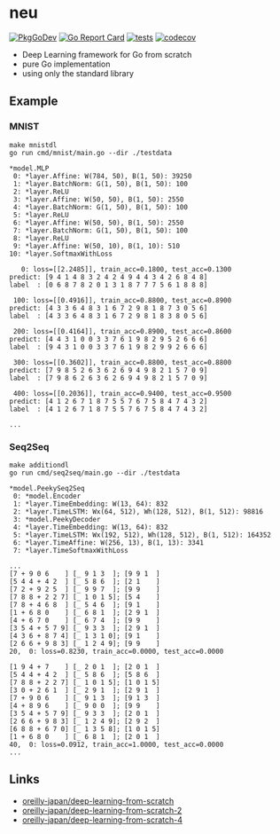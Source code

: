 # neu

[![PkgGoDev](https://pkg.go.dev/badge/github.com/itsubaki/neu)](https://pkg.go.dev/github.com/itsubaki/neu)
[![Go Report Card](https://goreportcard.com/badge/github.com/itsubaki/neu?style=flat-square)](https://goreportcard.com/report/github.com/itsubaki/neu)
[![tests](https://github.com/itsubaki/neu/workflows/tests/badge.svg)](https://github.com/itsubaki/neu/actions)
[![codecov](https://codecov.io/gh/itsubaki/neu/branch/main/graph/badge.svg?token=KMJ2GUC1FJ)](https://codecov.io/gh/itsubaki/neu)

- Deep Learning framework for Go from scratch
- pure Go implementation
- using only the standard library

## Example

### MNIST

```shell
make mnistdl
go run cmd/mnist/main.go --dir ./testdata
```

```shell
*model.MLP
 0: *layer.Affine: W(784, 50), B(1, 50): 39250
 1: *layer.BatchNorm: G(1, 50), B(1, 50): 100
 2: *layer.ReLU
 3: *layer.Affine: W(50, 50), B(1, 50): 2550
 4: *layer.BatchNorm: G(1, 50), B(1, 50): 100
 5: *layer.ReLU
 6: *layer.Affine: W(50, 50), B(1, 50): 2550
 7: *layer.BatchNorm: G(1, 50), B(1, 50): 100
 8: *layer.ReLU
 9: *layer.Affine: W(50, 10), B(1, 10): 510
10: *layer.SoftmaxWithLoss

   0: loss=[[2.2485]], train_acc=0.1800, test_acc=0.1300
predict: [9 4 1 4 8 3 2 4 2 4 9 4 4 3 4 2 6 8 4 8]
label  : [0 6 8 7 8 2 0 1 3 1 8 7 7 7 5 6 1 8 8 8]

 100: loss=[[0.4916]], train_acc=0.8800, test_acc=0.8900
predict: [4 3 3 6 4 8 3 1 6 7 2 9 8 1 8 7 3 0 5 6]
label  : [4 3 3 6 4 8 3 1 6 7 2 9 8 1 8 3 8 0 5 6]

 200: loss=[[0.4164]], train_acc=0.8900, test_acc=0.8600
predict: [4 4 3 1 0 0 3 3 7 6 1 9 8 2 9 5 2 6 6 6]
label  : [9 4 3 1 0 0 3 3 7 6 1 9 8 2 9 9 2 6 6 6]

 300: loss=[[0.3602]], train_acc=0.8800, test_acc=0.8800
predict: [7 9 8 5 2 6 3 6 2 6 9 4 9 8 2 1 5 7 0 9]
label  : [7 9 8 6 2 6 3 6 2 6 9 4 9 8 2 1 5 7 0 9]

 400: loss=[[0.2036]], train_acc=0.9400, test_acc=0.9500
predict: [4 1 2 6 7 1 8 7 5 5 7 6 7 5 8 4 7 4 3 2]
label  : [4 1 2 6 7 1 8 7 5 5 7 6 7 5 8 4 7 4 3 2]

...
```

### Seq2Seq

```shell
make additiondl
go run cmd/seq2seq/main.go --dir ./testdata
```

```shell
*model.PeekySeq2Seq
 0: *model.Encoder
 1: *layer.TimeEmbedding: W(13, 64): 832
 2: *layer.TimeLSTM: Wx(64, 512), Wh(128, 512), B(1, 512): 98816
 3: *model.PeekyDecoder
 4: *layer.TimeEmbedding: W(13, 64): 832
 5: *layer.TimeLSTM: Wx(192, 512), Wh(128, 512), B(1, 512): 164352
 6: *layer.TimeAffine: W(256, 13), B(1, 13): 3341
 7: *layer.TimeSoftmaxWithLoss

...
[7 + 9 0 6    ] [_ 9 1 3  ]; [9 9 1  ]
[5 4 4 + 4 2  ] [_ 5 8 6  ]; [2 1    ]
[7 2 + 9 2 5  ] [_ 9 9 7  ]; [9 9    ]
[7 8 8 + 2 2 7] [_ 1 0 1 5]; [5 4    ]
[7 8 + 4 6 8  ] [_ 5 4 6  ]; [9 1    ]
[1 + 6 8 0    ] [_ 6 8 1  ]; [2 9 1  ]
[4 + 6 7 0    ] [_ 6 7 4  ]; [9 9    ]
[3 5 4 + 5 7 9] [_ 9 3 3  ]; [2 9 1  ]
[4 3 6 + 8 7 4] [_ 1 3 1 0]; [9 1    ]
[2 6 6 + 9 8 3] [_ 1 2 4 9]; [9 9    ]
20,  0: loss=0.8230, train_acc=0.0000, test_acc=0.0000

[1 9 4 + 7    ] [_ 2 0 1  ]; [2 0 1  ]
[5 4 4 + 4 2  ] [_ 5 8 6  ]; [5 8 6  ]
[7 8 8 + 2 2 7] [_ 1 0 1 5]; [1 0 1 5]
[3 0 + 2 6 1  ] [_ 2 9 1  ]; [2 9 1  ]
[7 + 9 0 6    ] [_ 9 1 3  ]; [9 1 3  ]
[4 + 8 9 6    ] [_ 9 0 0  ]; [9 9    ]
[3 5 4 + 5 7 9] [_ 9 3 3  ]; [2 0 1  ]
[2 6 6 + 9 8 3] [_ 1 2 4 9]; [2 9 2  ]
[6 8 8 + 6 7 0] [_ 1 3 5 8]; [1 0 1 5]
[1 + 6 8 0    ] [_ 6 8 1  ]; [2 0 1  ]
40,  0: loss=0.0912, train_acc=1.0000, test_acc=0.0000
...
```

## Links

- [oreilly-japan/deep-learning-from-scratch](https://github.com/oreilly-japan/deep-learning-from-scratch)
- [oreilly-japan/deep-learning-from-scratch-2](https://github.com/oreilly-japan/deep-learning-from-scratch-2)
- [oreilly-japan/deep-learning-from-scratch-4](https://github.com/oreilly-japan/deep-learning-from-scratch-4)
